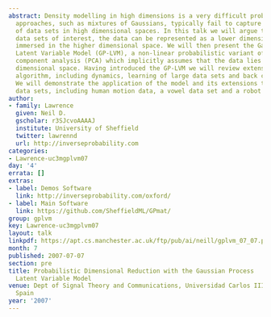 ```yaml
---
abstract: Density modelling in high dimensions is a very difficult problem. Traditional
  approaches, such as mixtures of Gaussians, typically fail to capture the structure
  of data sets in high dimensional spaces. In this talk we will argue that for many
  data sets of interest, the data can be represented as a lower dimensional manifold
  immersed in the higher dimensional space. We will then present the Gaussian Process
  Latent Variable Model (GP-LVM), a non-linear probabilistic variant of principal
  component analysis (PCA) which implicitly assumes that the data lies on a lower
  dimensional space. Having introduced the GP-LVM we will review extensions to the
  algorithm, including dynamics, learning of large data sets and back constraints.
  We will demonstrate the application of the model and its extensions to a range of
  data sets, including human motion data, a vowel data set and a robot mapping problem.
author:
- family: Lawrence
  given: Neil D.
  gscholar: r3SJcvoAAAAJ
  institute: University of Sheffield
  twitter: lawrennd
  url: http://inverseprobability.com
categories:
- Lawrence-uc3mgplvm07
day: '4'
errata: []
extras:
- label: Demos Software
  link: http://inverseprobability.com/oxford/
- label: Main Software
  link: https://github.com/SheffieldML/GPmat/
group: gplvm
key: Lawrence-uc3mgplvm07
layout: talk
linkpdf: https://apt.cs.manchester.ac.uk/ftp/pub/ai/neill/gplvm_07_07.pdf
month: 7
published: 2007-07-07
section: pre
title: Probabilistic Dimensional Reduction with the Gaussian Process
  Latent Variable Model
venue: Dept of Signal Theory and Communications, Universidad Carlos III de Madrid,
  Spain
year: '2007'
---
```


